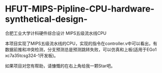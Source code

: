 # HFUT-MIPS-Pipline-CPU-hardware-synthetical-design-
合肥工业大学计科硬件综合设计 MIPS五级流水线CPU

本项目实现了MIPS五级流水线的CPU，实现的指令在controller.v中可以看出，有数据前推和冲突检测，分支预测总是预测跳转失败，可以仿真和上板(适用于EGo1 xc7a35tcsg324-1开发板)。

如果项目对您有帮助，请慷慨的在右上角给我一颗Star吧。
